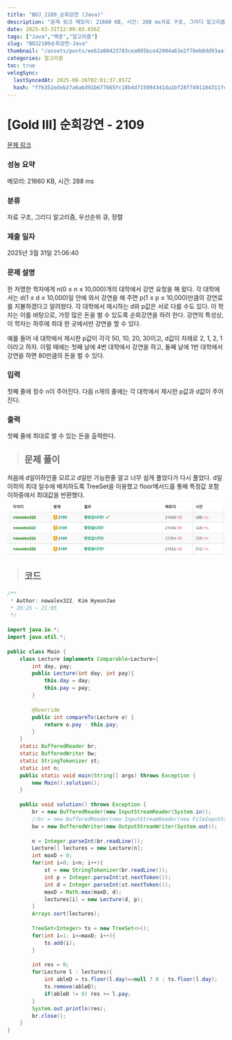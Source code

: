 ```yaml
---
title: "BOJ_2109_순회강연 (Java)"
description: "문제 링크 메모리: 21660 KB, 시간: 288 ms자료 구조, 그리디 알고리즘, 우선순위 큐, 정렬2025년 3월 31일 21:06:40처음에 d일이하인줄 모르고 d일만 가능한줄 알고 너무 쉽게 풀었다가 다시 풀었다. d일 이하의 최대 일수에 배치하도록 TreeS"
date: 2025-03-31T12:09:03.036Z
tags: ["Java","백준","알고리즘"]
slug: "BOJ2109순회강연-Java"
thumbnail: "/assets/posts/ee62a60423783cea095bce42904a63e2f78eb0dd93aaf2706c6595ac2552c7c4.png"
categories: 알고리즘
toc: true
velogSync:
  lastSyncedAt: 2025-08-26T02:01:37.857Z
  hash: "ff6352edeb27a6a6d91b677665fc18b4d715094341da1bf28f7491104311fe5a"
---
```


# [Gold III] 순회강연 - 2109 

[문제 링크](https://www.acmicpc.net/problem/2109) 

### 성능 요약

메모리: 21660 KB, 시간: 288 ms

### 분류

자료 구조, 그리디 알고리즘, 우선순위 큐, 정렬

### 제출 일자

2025년 3월 31일 21:06:40

### 문제 설명

<p>한 저명한 학자에게 n(0 ≤ n ≤ 10,000)개의 대학에서 강연 요청을 해 왔다. 각 대학에서는 d(1 ≤ d ≤ 10,000)일 안에 와서 강연을 해 주면 p(1 ≤ p ≤ 10,000)만큼의 강연료를 지불하겠다고 알려왔다. 각 대학에서 제시하는 d와 p값은 서로 다를 수도 있다. 이 학자는 이를 바탕으로, 가장 많은 돈을 벌 수 있도록 순회강연을 하려 한다. 강연의 특성상, 이 학자는 하루에 최대 한 곳에서만 강연을 할 수 있다.</p>

<p>예를 들어 네 대학에서 제시한 p값이 각각 50, 10, 20, 30이고, d값이 차례로 2, 1, 2, 1 이라고 하자. 이럴 때에는 첫째 날에 4번 대학에서 강연을 하고, 둘째 날에 1번 대학에서 강연을 하면 80만큼의 돈을 벌 수 있다.</p>

### 입력 

 <p>첫째 줄에 정수 n이 주어진다. 다음 n개의 줄에는 각 대학에서 제시한 p값과 d값이 주어진다.</p>

### 출력 

 <p>첫째 줄에 최대로 벌 수 있는 돈을 출력한다.</p>

> ## 문제 풀이

처음에 d일이하인줄 모르고 d일만 가능한줄 알고 너무 쉽게 풀었다가 다시 풀었다. 
d일 이하의 최대 일수에 배치하도록 TreeSet을 이용했고 floor메서드를 통해 특정값 포함 이하중에서 최대값을 반환했다.![](/assets/posts/ee62a60423783cea095bce42904a63e2f78eb0dd93aaf2706c6595ac2552c7c4.png)


> ## 코드

```java
/**
 * Author: nowalex322, Kim HyeonJae
 * 20:25 ~ 21:05
 */

import java.io.*;
import java.util.*;

public class Main {
    class Lecture implements Comparable<Lecture>{
        int day, pay;
        public Lecture(int day, int pay){
            this.day = day;
            this.pay = pay;
        }

        @Override
        public int compareTo(Lecture o) {
            return o.pay - this.pay;
        }
    }
    static BufferedReader br;
    static BufferedWriter bw;
    static StringTokenizer st;
    static int n;
    public static void main(String[] args) throws Exception {
        new Main().solution();
    }

    public void solution() throws Exception {
        br = new BufferedReader(new InputStreamReader(System.in));
        //br = new BufferedReader(new InputStreamReader(new FileInputStream("src/main/java/BOJ_2109_순회강연/input.txt")));
        bw = new BufferedWriter(new OutputStreamWriter(System.out));

        n = Integer.parseInt(br.readLine());
        Lecture[] lectures = new Lecture[n];
        int maxD = 0;
        for(int i=0; i<n; i++){
            st = new StringTokenizer(br.readLine());
            int p = Integer.parseInt(st.nextToken());
            int d = Integer.parseInt(st.nextToken());
            maxD = Math.max(maxD, d);
            lectures[i] = new Lecture(d, p);
        }
        Arrays.sort(lectures);

        TreeSet<Integer> ts = new TreeSet<>();
        for(int i=1; i<=maxD; i++){
            ts.add(i);
        }

        int res = 0;
        for(Lecture l : lectures){
            int ableD = ts.floor(l.day)==null ? 0 : ts.floor(l.day);
            ts.remove(ableD);
            if(ableD != 0) res += l.pay;
        }
        System.out.println(res);
        br.close();
    }
}
```